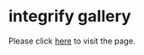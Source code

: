 # integrify gallery
Please click [here](https://longnghiem.github.io/integrify-gallery-08/) to visit the page.

